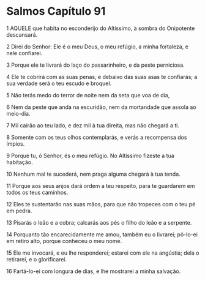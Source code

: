 # Salmos Capítulo 91

1	AQUELE que habita no esconderijo do Altíssimo, à sombra do Onipotente descansará.

2	Direi do Senhor: Ele é o meu Deus, o meu refúgio, a minha fortaleza, e nele confiarei.

3	Porque ele te livrará do laço do passarinheiro, e da peste perniciosa.

4	Ele te cobrirá com as suas penas, e debaixo das suas asas te confiarás; a sua verdade será o teu escudo e broquel.

5	Não terás medo do terror de noite nem da seta que voa de dia,

6	Nem da peste que anda na escuridão, nem da mortandade que assola ao meio-dia.

7	Mil cairão ao teu lado, e dez mil à tua direita, mas não chegará a ti.

8	Somente com os teus olhos contemplarás, e verás a recompensa dos ímpios.

9	Porque tu, ó Senhor, és o meu refúgio. No Altíssimo fizeste a tua habitação.

10	Nenhum mal te sucederá, nem praga alguma chegará à tua tenda.

11	Porque aos seus anjos dará ordem a teu respeito, para te guardarem em todos os teus caminhos.

12	Eles te sustentarão nas suas mãos, para que não tropeces com o teu pé em pedra.

13	Pisarás o leão e a cobra; calcarás aos pés o filho do leão e a serpente.

14	Porquanto tão encarecidamente me amou, também eu o livrarei; pô-lo-ei em retiro alto, porque conheceu o meu nome.

15	Ele me invocará, e eu lhe responderei; estarei com ele na angústia; dela o retirarei, e o glorificarei.

16	Fartá-lo-ei com longura de dias, e lhe mostrarei a minha salvação.

